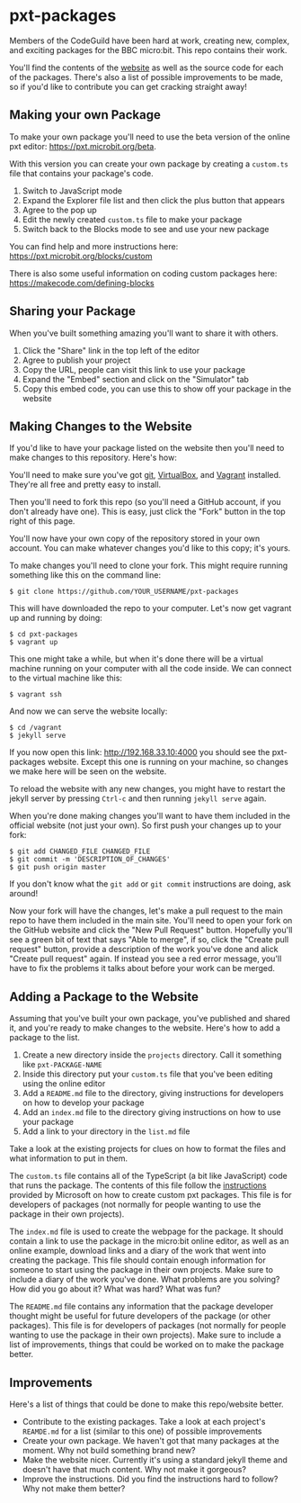 # pxt-packages

Members of the CodeGuild have been hard at work, creating new, complex, and exciting packages for the BBC micro:bit. This repo contains their work.

You'll find the contents of the [website](http://pxt-packages.codeguild.co) as well as the source code for each of the packages. There's also a list of possible improvements to be made, so if you'd like to contribute you can get cracking straight away!

## Making your own Package

To make your own package you'll need to use the beta version of the online pxt editor: https://pxt.microbit.org/beta.

With this version you can create your own package by creating a `custom.ts` file that contains your package's code.

1) Switch to JavaScript mode
2) Expand the Explorer file list and then click the plus button that appears
3) Agree to the pop up
4) Edit the newly created `custom.ts` file to make your package
5) Switch back to the Blocks mode to see and use your new package

You can find help and more instructions here: https://pxt.microbit.org/blocks/custom

There is also some useful information on coding custom packages here: https://makecode.com/defining-blocks

## Sharing your Package

When you've built something amazing you'll want to share it with others.

1) Click the "Share" link in the top left of the editor
2) Agree to publish your project
3) Copy the URL, people can visit this link to use your package
4) Expand the "Embed" section and click on the "Simulator" tab
5) Copy this embed code, you can use this to show off your package in the website

## Making Changes to the Website

If you'd like to have your package listed on the website then you'll need to make changes to this repository. Here's how:

You'll need to make sure you've got [git](https://git-scm.com/), [VirtualBox](https://www.virtualbox.org/), and [Vagrant](https://www.vagrantup.com/) installed. They're all free and pretty easy to install.

Then you'll need to fork this repo (so you'll need a GitHub account, if you don't already have one). This is easy, just click the "Fork" button in the top right of this page.

You'll now have your own copy of the repository stored in your own account. You can make whatever changes you'd like to this copy; it's yours.

To make changes you'll need to clone your fork. This might require running something like this on the command line:

    $ git clone https://github.com/YOUR_USERNAME/pxt-packages

This will have downloaded the repo to your computer. Let's now get vagrant up and running by doing:

    $ cd pxt-packages
    $ vagrant up

This one might take a while, but when it's done there will be a virtual machine running on your computer with all the code inside. We can connect to the virtual machine like this:

    $ vagrant ssh

And now we can serve the website locally:

    $ cd /vagrant
    $ jekyll serve

If you now open this link: http://192.168.33.10:4000 you should see the pxt-packages website. Except this one is running on your machine, so changes we make here will be seen on the website.

To reload the website with any new changes, you might have to restart the jekyll server by pressing `Ctrl-c` and then running `jekyll serve` again.

When you're done making changes you'll want to have them included in the official website (not just your own). So first push your changes up to your fork:

    $ git add CHANGED_FILE CHANGED_FILE
    $ git commit -m 'DESCRIPTION_OF_CHANGES'
    $ git push origin master

If you don't know what the `git add` or `git commit` instructions are doing, ask around!

Now your fork will have the changes, let's make a pull request to the main repo to have them included in the main site. You'll need to open your fork on the GitHub website and click the "New Pull Request" button. Hopefully you'll see a green bit of text that says "Able to merge", if so, click the "Create pull request" button, provide a description of the work you've done and alick "Create pull request" again. If instead you see a red error message, you'll have to fix the problems it talks about before your work can be merged.

## Adding a Package to the Website

Assuming that you've built your own package, you've published and shared it, and you're ready to make changes to the website. Here's how to add a package to the list.

1) Create a new directory inside the `projects` directory. Call it something like `pxt-PACKAGE-NAME`
2) Inside this directory put your `custom.ts` file that you've been editing using the online editor
3) Add a `README.md` file to the directory, giving instructions for developers on how to develop your package
4) Add an `index.md` file to the directory giving instructions on how to use your package
5) Add a link to your directory in the `list.md` file

Take a look at the existing projects for clues on how to format the files and what information to put in them.

The `custom.ts` file contains all of the TypeScript (a bit like JavaScript) code that runs the package. The contents of this file follow the [instructions](https://makecode.com/defining-blocks) provided by Microsoft on how to create custom pxt packages. This file is for developers of packages (not normally for people wanting to use the package in their own projects).

The `index.md` file is used to create the webpage for the package. It should contain a link to use the package in the micro:bit online editor, as well as an online example, download links and a diary of the work that went into creating the package. This file should contain enough information for someone to start using the package in their own projects. Make sure to include a diary of the work you've done. What problems are you solving? How did you go about it? What was hard? What was fun?

The `README.md` file contains any information that the package developer thought might be useful for future developers of the package (or other packages). This file is for developers of packages (not normally for people wanting to use the package in their own projects). Make sure to include a list of improvements, things that could be worked on to make the package better.

## Improvements

Here's a list of things that could be done to make this repo/website better.

- Contribute to the existing packages. Take a look at each project's `REAMDE.md` for a list (similar to this one) of possible improvements
- Create your own package. We haven't got that many packages at the moment. Why not build something brand new?
- Make the website nicer. Currently it's using a standard jekyll theme and doesn't have that much content. Why not make it gorgeous?
- Improve the instructions. Did you find the instructions hard to follow? Why not make them better?
